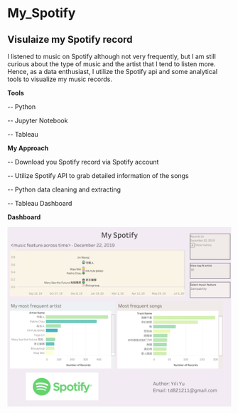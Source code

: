 # My_Spotify

## Visulaize my Spotify record

I listened to music on Spotify although not very frequently, but I am still curious about the type of music and the artist that I tend to listen more. Hence, as a data enthusiast, I utilize the Spotify api and some analytical tools to visualize my music records.

**Tools**

-- Python

-- Jupyter Notebook

-- Tableau 

**My Approach**

-- Download you Spotify record via Spotify account

-- Utilize Spotify API to grab detailed information of the songs

-- Python data cleaning and extracting

-- Tableau Dashboard

**Dashboard**

![dashboard](myspotify/myspotify.png)
